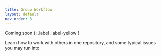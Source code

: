 ```yaml
---
title: Group Workflow
layout: default
nav_order: 3
---
```

Coming soon
{: .label .label-yellow }

Learn how to work with others in one repository, and some typical issues you may run into